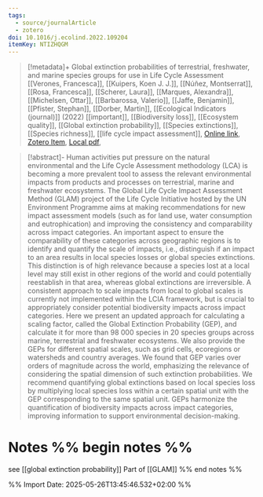 ```yaml
---
tags:
  - source/journalArticle
  - zotero
doi: 10.1016/j.ecolind.2022.109204
itemKey: NTIZHQGM
---
```

>[!metadata]+
> Global extinction probabilities of terrestrial, freshwater, and marine species groups for use in Life Cycle Assessment
> [[Verones, Francesca]], [[Kuipers, Koen J. J.]], [[Núñez, Montserrat]], [[Rosa, Francesca]], [[Scherer, Laura]], [[Marques, Alexandra]], [[Michelsen, Ottar]], [[Barbarossa, Valerio]], [[Jaffe, Benjamin]], [[Pfister, Stephan]], [[Dorber, Martin]], 
> [[Ecological Indicators (journal)]] (2022)
> [[important]], [[Biodiversity loss]], [[Ecosystem quality]], [[Global extinction probability]], [[Species extinctions]], [[Species richness]], [[life cycle impact assessment]], 
> [Online link](https://www.sciencedirect.com/science/article/pii/S1470160X22006768), [Zotero Item](zotero://select/library/items/NTIZHQGM), [Local pdf](file://C:/Users/aburg/Documents/references/zotero/storage/QCZYUTZW/Verones2022_Globalextinction.pdf), 

>[!abstract]-
>Human activities put pressure on the natural environmental and the Life Cycle Assessment methodology (LCA) is becoming a more prevalent tool to assess the relevant environmental impacts from products and processes on terrestrial, marine and freshwater ecosystems. The Global Life Cycle Impact Assessment Method (GLAM) project of the Life Cycle Initiative hosted by the UN Environment Programme aims at making recommendations for new impact assessment models (such as for land use, water consumption and eutrophication) and improving the consistency and comparability across impact categories. An important aspect to ensure the comparability of these categories across geographic regions is to identify and quantify the scale of impacts, i.e., distinguish if an impact to an area results in local species losses or global species extinctions. This distinction is of high relevance because a species lost at a local level may still exist in other regions of the world and could potentially reestablish in that area, whereas global extinctions are irreversible. A consistent approach to scale impacts from local to global scales is currently not implemented within the LCIA framework, but is crucial to appropriately consider potential biodiversity impacts across impact categories. Here we present an updated approach for calculating a scaling factor, called the Global Extinction Probability (GEP), and calculate it for more than 98 000 species in 20 species groups across marine, terrestrial and freshwater ecosystems. We also provide the GEPs for different spatial scales, such as grid cells, ecoregions or watersheds and country averages. We found that GEP varies over orders of magnitude across the world, emphasizing the relevance of considering the spatial dimension of such extinction probabilities. We recommend quantifying global extinctions based on local species loss by multiplying local species loss within a certain spatial unit with the GEP corresponding to the same spatial unit. GEPs harmonize the quantification of biodiversity impacts across impact categories, improving information to support environmental decision-making.

# Notes %% begin notes %% 
see [[global extinction probability]]
Part of [[GLAM]]
%% end notes %%




%% Import Date: 2025-05-26T13:45:46.532+02:00 %%
